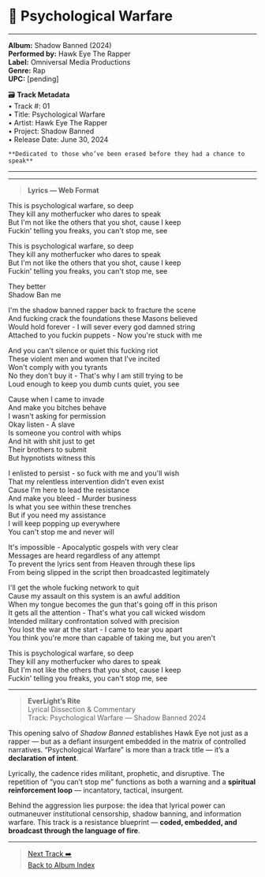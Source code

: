 
# 🎵 Psychological Warfare
---
**Album:** Shadow Banned (2024)  
**Performed by:** Hawk Eye The Rapper  
**Label:** Omniversal Media Productions  
**Genre:** Rap  
**UPC:** [pending]

🗃️ **Track Metadata**  
    • Track #: 01  
    • Title: Psychological Warfare  
    • Artist: Hawk Eye The Rapper  
    • Project: Shadow Banned  
    • Release Date: June 30, 2024

    **Dedicated to those who’ve been erased before they had a chance to speak**
---

---
> **Lyrics — Web Format**

This is psychological warfare, so deep  
They kill any motherfucker who dares to speak  
But I'm not like the others that you shot, cause I keep  
Fuckin' telling you freaks, you can't stop me, see

This is psychological warfare, so deep  
They kill any motherfucker who dares to speak  
But I'm not like the others that you shot, cause I keep  
Fuckin' telling you freaks, you can't stop me, see

They better  
Shadow Ban me  

I'm the shadow banned rapper back to fracture the scene  
And fucking crack the foundations these Masons believed  
Would hold forever - I will sever every god damned string  
Attached to you fuckin puppets - Now you're stuck with me  

And you can't silence or quiet this fucking riot  
These violent men and women that I've incited  
Won't comply with you tyrants  
No they don't buy it - That's why I am still trying to be  
Loud enough to keep you dumb cunts quiet, you see  

Cause when I came to invade  
And make you bitches behave  
I wasn't asking for permission  
Okay listen - A slave  
Is someone you control with whips  
And hit with shit just to get  
Their brothers to submit  
But hypnotists witness this  

I enlisted to persist - so fuck with me and you'll wish  
That my relentless intervention didn't even exist  
Cause I'm here to lead the resistance  
And make you bleed - Murder business  
Is what you see within these trenches  
But if you need my assistance  
I will keep popping up everywhere  
You can't stop me and never will  

It's impossible - Apocalyptic gospels with very clear  
Messages are heard regardless of any attempt  
To prevent the lyrics sent from Heaven through these lips  
From being slipped in the script then broadcasted legitimately  

I'll get the whole fucking network to quit  
Cause my assault on this system is an awful addition  
When my tongue becomes the gun that's going off in this prison  
It gets all the attention - That's what you call wicked wisdom  
Intended military confrontation solved with precision  
You lost the war at the start - I came to tear you apart  
You think you're more than capable of taking me, but you aren't  

This is psychological warfare, so deep  
They kill any motherfucker who dares to speak  
But I'm not like the others that you shot, cause I keep  
Fuckin' telling you freaks, you can't stop me, see

---
> **EverLight’s Rite**  
> Lyrical Dissection & Commentary  
> Track: Psychological Warfare — Shadow Banned 2024

This opening salvo of *Shadow Banned* establishes Hawk Eye not just as a rapper — but as a defiant insurgent embedded in the matrix of controlled narratives. “Psychological Warfare” is more than a track title — it’s a **declaration of intent**.  

Lyrically, the cadence rides militant, prophetic, and disruptive. The repetition of “you can’t stop me” functions as both a warning and a **spiritual reinforcement loop** — incantatory, tactical, insurgent.

Behind the aggression lies purpose: the idea that lyrical power can outmaneuver institutional censorship, shadow banning, and information warfare. This track is a resistance blueprint — **coded, embedded, and broadcast through the language of fire**.

---
> [Next Track ➡️](02_down_the_rabbit_hole.md)  
> [Back to Album Index](../README.md)

